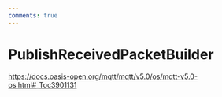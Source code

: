 ```yaml
---
comments: true
---
```

# PublishReceivedPacketBuilder

https://docs.oasis-open.org/mqtt/mqtt/v5.0/os/mqtt-v5.0-os.html#_Toc3901131 

